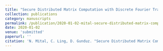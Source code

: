 ```yaml
---
title: "Secure Distributed Matrix Computation with Discrete Fourier Transform"
collection: publications
category: manuscripts
permalink: /publication/2020-01-02-mital-secure-distributed-matrix-computation
date: 2020-01-02
venue: 'submitted'
paperurl: ''
citation: 'N. Mital, C. Ling, D. Gunduz. "Secure Distributed Matrix Computation with Discrete Fourier Transform," submitted.'
---
```

